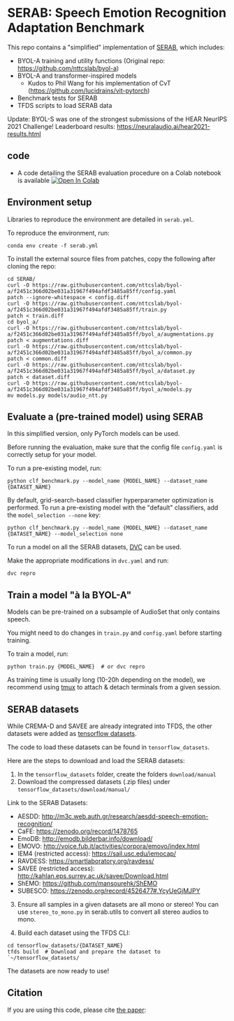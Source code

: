 # SERAB: Speech Emotion Recognition Adaptation Benchmark

This repo contains a "simplified" implementation of [SERAB](https://arxiv.org/abs/2110.03414), which includes:
* BYOL-A training and utility functions (Original repo: https://github.com/nttcslab/byol-a)
* BYOL-A and transformer-inspired models
    * Kudos to Phil Wang for his implementation of CvT (https://github.com/lucidrains/vit-pytorch)
* Benchmark tests for SERAB
* TFDS scripts to load SERAB data

Update: BYOL-S was one of the strongest submissions of the HEAR NeurIPS 2021 Challenge! Leaderboard results: https://neuralaudio.ai/hear2021-results.html

## code
* A code detailing the SERAB evaluation procedure on a Colab notebook is available [![Open In Colab](https://colab.research.google.com/drive/1Q6ag4F0ScllGa0Uz57OtEeEML9Y8Kbwv#scrollTo=kdnhQYnFFtjs)](https://colab.research.google.com/drive/1Q6ag4F0ScllGa0Uz57OtEeEML9Y8Kbwv#scrollTo=kdnhQYnFFtjs)

## Environment setup
Libraries to reproduce the environment are detailed in `serab.yml`.

To reproduce the environment, run:

```console
conda env create -f serab.yml
```

To install the external source files from patches, copy the following after cloning the repo:
```console
cd SERAB/
curl -O https://raw.githubusercontent.com/nttcslab/byol-a/f2451c366d02be031a31967f494afdf3485a85ff/config.yaml
patch --ignore-whitespace < config.diff
curl -O https://raw.githubusercontent.com/nttcslab/byol-a/f2451c366d02be031a31967f494afdf3485a85ff/train.py
patch < train.diff
cd byol_a/
curl -O https://raw.githubusercontent.com/nttcslab/byol-a/f2451c366d02be031a31967f494afdf3485a85ff/byol_a/augmentations.py
patch < augmentations.diff
curl -O https://raw.githubusercontent.com/nttcslab/byol-a/f2451c366d02be031a31967f494afdf3485a85ff/byol_a/common.py
patch < common.diff
curl -O https://raw.githubusercontent.com/nttcslab/byol-a/f2451c366d02be031a31967f494afdf3485a85ff/byol_a/dataset.py
patch < dataset.diff
curl -O https://raw.githubusercontent.com/nttcslab/byol-a/f2451c366d02be031a31967f494afdf3485a85ff/byol_a/models.py
mv models.py models/audio_ntt.py
```

## Evaluate a (pre-trained model) using SERAB
In this simplified version, only PyTorch models can be used.

Before running the evaluation, make sure that the config file `config.yaml` is correctly setup for your model.

To run a pre-existing model, run:
```console
python clf_benchmark.py --model_name {MODEL_NAME} --dataset_name {DATASET_NAME}
```

By default, grid-search-based classifier hyperparameter optimization is performed. To run a pre-existing model with the "default" classifiers, add the `model_selection --none` key:
```console
python clf_benchmark.py --model_name {MODEL_NAME} --dataset_name {DATASET_NAME} --model_selection none
```

To run a model on all the SERAB datasets, <a href="https://dvc.org/">DVC</a> can be used.

Make the appropriate modifications in `dvc.yaml` and run:
```console
dvc repro
```

## Train a model "à la BYOL-A"
Models can be pre-trained on a subsample of AudioSet that only contains speech.

You might need to do changes in `train.py` and `config.yaml` before starting training.

To train a model, run:
```console
python train.py {MODEL_NAME}  # or dvc repro
```

As training time is usually long (10-20h depending on the model), we recommend using [tmux](https://github.com/tmux/tmux) to attach & detach terminals from a given session.

## SERAB datasets
While CREMA-D and SAVEE are already integrated into TFDS, the other datasets were added as <a href="https://www.tensorflow.org/datasets/add_dataset">tensorflow datasets</a>.

The code to load these datasets can be found in `tensorflow_datasets`.

Here are the steps to download and load the SERAB datasets:
1. In the `tensorflow_datasets` folder, create the folders `download/manual`
2. Download the compressed datasets (.zip files) under `tensorflow_datasets/download/manual/`

Link to the SERAB Datasets:
* AESDD: http://m3c.web.auth.gr/research/aesdd-speech-emotion-recognition/
* CaFE: https://zenodo.org/record/1478765
* EmoDB: http://emodb.bilderbar.info/download/
* EMOVO: http://voice.fub.it/activities/corpora/emovo/index.html
* IEM4 (restricted access): https://sail.usc.edu/iemocap/
* RAVDESS: https://smartlaboratory.org/ravdess/
* SAVEE (restricted access): http://kahlan.eps.surrey.ac.uk/savee/Download.html
* ShEMO: https://github.com/mansourehk/ShEMO
* SUBESCO: https://zenodo.org/record/4526477#.YcyUeGjMJPY

3. Ensure all samples in a given datasets are all mono or stereo! You can use ```stereo_to_mono.py``` in serab.utils to convert all stereo audios to mono.

4. Build each dataset using the TFDS CLI:
```console
cd tensorflow_datasets/{DATASET_NAME}
tfds build  # Download and prepare the dataset to `~/tensorflow_datasets/
```

The datasets are now ready to use!

## Citation

If you are using this code, please cite [the paper](https://arxiv.org/abs/2110.03414):
